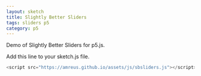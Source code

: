 ```yaml
---
layout: sketch
title: Slightly Better Sliders
tags: sliders p5
category: p5
---
```


Demo of Slightly Better Sliders for p5.js.

Add this line to your sketch.js file.


```js
<script src="https://amreus.github.io/assets/js/sbsliders.js"></script>
```


<script src="https://amreus.github.io/assets/js/sbsliders.js"></script>
<script src="sketch.js"></script>
